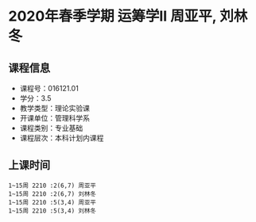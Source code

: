 # 2020年春季学期 运筹学II 周亚平, 刘林冬






## 课程信息

- 课程号：016121.01
- 学分：3.5
- 教学类型：理论实验课
- 开课单位：管理科学系
- 课程类别：专业基础
- 课程层次：本科计划内课程

## 上课时间

```
1~15周 2210 :2(6,7) 周亚平
1~15周 2210 :2(6,7) 刘林冬
1~15周 2210 :5(3,4) 周亚平
1~15周 2210 :5(3,4) 刘林冬
```

